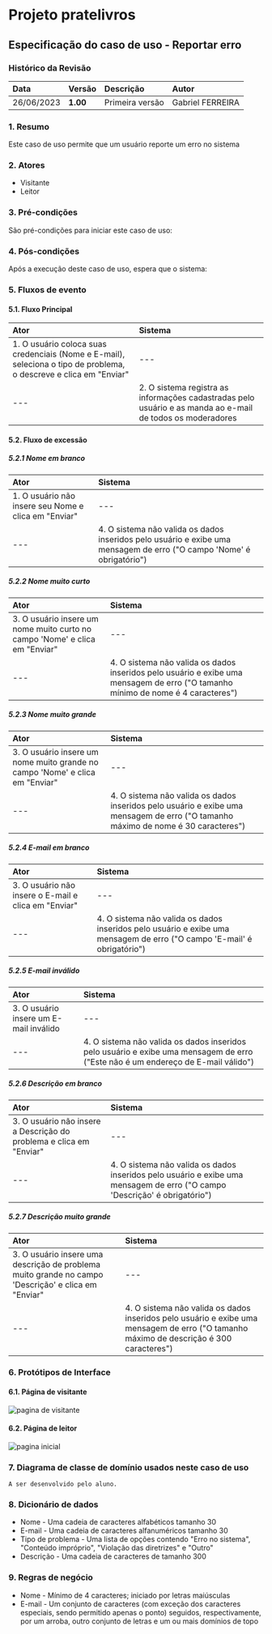 # Projeto pratelivros

## Especificação do caso de uso - Reportar erro

### Histórico da Revisão 
|  Data  | Versão | Descrição | Autor |
|:-------|:-------|:----------|:------|
| 26/06/2023 | **1.00** | Primeira versão  | Gabriel FERREIRA |

### 1. Resumo 
Este caso de uso permite que um usuário reporte um erro no sistema

### 2. Atores 
- Visitante
- Leitor

### 3. Pré-condições
São pré-condições para iniciar este caso de uso:

### 4. Pós-condições
Após a execução deste caso de uso, espera que o sistema:

### 5. Fluxos de evento

#### 5.1. Fluxo Principal 
|  Ator  | Sistema |
|:-------|:------- |
|1. O usuário coloca suas credenciais (Nome e E-mail), seleciona o tipo de problema, o descreve e clica em "Enviar" | --- |
| --- |2. O sistema registra as informações cadastradas pelo usuário e as manda ao e-mail de todos os moderadores | --- |

#### 5.2. Fluxo de excessão

##### 5.2.1 Nome em branco
|  Ator  | Sistema |
|:-------|:------- |
|1. O usuário não insere seu Nome e clica em "Enviar" | --- |
|--- |4. O sistema não valida os dados inseridos pelo usuário e exibe uma mensagem de erro ("O campo 'Nome' é obrigatório") |

##### 5.2.2 Nome muito curto
|  Ator  | Sistema |
|:-------|:------- |
|3. O usuário insere um nome muito curto no campo 'Nome' e clica em "Enviar" | --- |
|--- |4. O sistema não valida os dados inseridos pelo usuário e exibe uma mensagem de erro ("O tamanho mínimo de nome é 4 caracteres") |

##### 5.2.3 Nome muito grande
|  Ator  | Sistema |
|:-------|:------- |
|3. O usuário insere um nome muito grande no campo 'Nome' e clica em "Enviar" | --- |
|--- |4. O sistema não valida os dados inseridos pelo usuário e exibe uma mensagem de erro ("O tamanho máximo de nome é 30 caracteres") |

##### 5.2.4 E-mail em branco
|  Ator  | Sistema |
|:-------|:------- |
|3. O usuário não insere o E-mail e clica em "Enviar" | --- |
|--- |4. O sistema não valida os dados inseridos pelo usuário e exibe uma mensagem de erro ("O campo 'E-mail' é obrigatório") |

##### 5.2.5 E-mail inválido
|  Ator  | Sistema |
|:-------|:------- |
|3. O usuário insere um E-mail inválido | --- |
|--- |4. O sistema não valida os dados inseridos pelo usuário e exibe uma mensagem de erro ("Este não é um endereço de E-mail válido") |

##### 5.2.6 Descrição em branco
|  Ator  | Sistema |
|:-------|:------- |
|3. O usuário não insere a Descrição do problema e clica em "Enviar" | --- |
|--- |4. O sistema não valida os dados inseridos pelo usuário e exibe uma mensagem de erro ("O campo 'Descrição' é obrigatório") |

##### 5.2.7 Descrição muito grande
|  Ator  | Sistema |
|:-------|:------- |
|3. O usuário insere uma descrição de problema muito grande no campo 'Descrição' e clica em "Enviar" | --- |
|--- |4. O sistema não valida os dados inseridos pelo usuário e exibe uma mensagem de erro ("O tamanho máximo de descrição é 300 caracteres") |

### 6. Protótipos de Interface
#### 6.1. Página de visitante
![pagina de visitante](https://github.com/PI-InfoWeb-CNAT/2023-pratelivros/assets/84422577/7a3af42e-cf42-4c9e-9998-f9a31350e89d)

#### 6.2. Página de leitor
![pagina inicial](https://github.com/PI-InfoWeb-CNAT/2023-pratelivros/assets/84422577/6dfc2e44-4ed9-417f-b8ae-663dc599fd43)

### 7. Diagrama de classe de domínio usados neste caso de uso
`A ser desenvolvido pelo aluno.`

### 8. Dicionário de dados
- Nome - Uma cadeia de caracteres alfabéticos tamanho 30
- E-mail - Uma cadeia de caracteres alfanuméricos tamanho 30
- Tipo de problema - Uma lista de opções contendo "Erro no sistema", "Conteúdo impróprio", "Violação das diretrizes" e "Outro"
- Descrição - Uma cadeia de caracteres de tamanho 300

### 9. Regras de negócio
- Nome - Mínimo de 4 caracteres; iniciado por letras maiúsculas
- E-mail - Um conjunto de caracteres (com exceção dos caracteres especiais, sendo permitido apenas o ponto) seguidos, respectivamente, por um arroba, outro conjunto de letras e um ou mais domínios de topo
